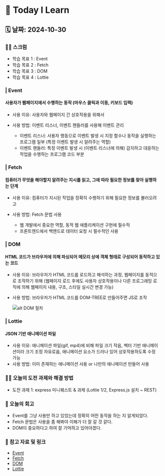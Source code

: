 # 📝 Today I Learn

## 🗓️ 날짜: 2024-10-30

### 🙏🏻 스크럼
- 학습 목표 1 : Event
- 학습 목표 2 : Fetch
- 학습 목표 3 : DOM
- 학습 목표 4 : Lottie 

### | Event
#### 사용자가 웹페이지에서 수행하는 동작 (마우스 클릭과 이동, 키보드 입력)
- 사용 이유: 사용자와 웹페이지 간 상호작용을 위해서
- 사용 방법: 이벤트 리스너, 이벤트 핸들러를 사용해 이벤트 관리

  - 이벤트 리스너: 사용자 행동으로 이벤트 발생 시 지정 함수나 동작을 실행하는 프로그램 일부 (특정 이벤트 발생 시 알려주는 역할)
  - 이벤트 핸들러: 특정 이벤트 발생 시 (이벤트 리스너에 의해) 감지하고 대응하는 작업을 수행하는 프로그램 코드 부분

### | Fetch
#### 컴퓨터가 무엇을 해야할지 알려주는 지시를 읽고, 그에 따라 필요한 정보를 찾아 실행하는 단계
- 사용 이유: 컴퓨터가 지시된 작업을 정확히 수행하기 위해 필요한 정보를 불러오려고
- 사용 방법: Fetch 문법 사용

    - 웹 개발에서 중요한 역할, 동적 웹 애플리케이션 구현에 필수적 
    - 프론트엔드에서 백엔드로 데이터 요청 시 필수적인 사용

### | DOM
#### HTML 코드가 브라우저에 의해 파싱되어 메모리 상에 객체 형태로 구성되어 동작하고 있는 코드
- 사용 이유: 브라우저가 HTML 코드를 로드하고 해석하는 과정, 웹페이지를 동적으로 조작하기 위해 (웹페이지 로드 후에도 사용자 상호작용이나 다른 프로그래밍 로직에 의해 웹페이지 내용, 구조, 스타일 실시간 변경 가능)
- 사용 방법: 브라우저가 HTML 코드를 DOM-TREE로 만들어주면 JS로 조작

    ![alt DOM 절차](<스크린샷 2024-11-05 오후 11.52.54.png>)
    
### | Lottie
#### JSON 기반 애니메이션 파일
- 사용 이유: 애니메이션 파일(gif, mp4)에 비해 파일 크기 작음, 벡터 기반 애니메이션이라 크기 조정 자유로움, 애니메이션 요소가 드러나 있어 상호작용하도록 수정 가능
- 사용 방법: 이미 존재하는 애니메이션 사용 or 나만의 애니메이션 만들어 사용
 
### ✊🏻 오늘의 도전 과제와 해결 방법
- 도전 과제 1: express 미니퀘스트 & 과제 (Lottie 1/2, Express.js 설치 ~ REST)

### 💭 오늘의 회고
- Event를 그냥 사용만 하고 있었는데 정확히 어떤 동작을 하는 지 알게되었다.
- Fetch 문법은 사용을 좀 해봐야 이해가 더 잘 갈 것 같다.
- DOM이 중요하다고 하여 잘 기억하고 있어야겠다.

### 🔗 참고 자료 및 링크
- [Event](https://www.notion.so/adapterz/Event-12d394a48061809498e9d796edbec542?pvs=4)
- [Fetch](https://www.notion.so/adapterz/Fetch-12d394a4806180cca1f1c070b8a8180f?pvs=4)
- [DOM](https://www.notion.so/adapterz/DOM-12d394a48061802eb56ad065b1c80fed?pvs=4)
- [Lottie](https://www.notion.so/adapterz/Lottie-12d394a4806180bab0eae3545abe3111?pvs=4)